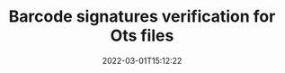 ---
############################# Static ############################
layout: "auto-gen-signature"
date: 2022-03-01T15:12:22
draft: false
operation: Verify
signaturetype: Barcode
fileformat: Ots
productName: Java
lang: en
productCode: java
otherformats: pdf doc docx docm dot dotm dotx odt ott rtf xls xlsx xlsm xlsb csv ods ots xltx xltm ppt pptx pps ppsx odp otp potx potm pptm ppsm png jpg bmp gif tiff svg webp wmf
breadcrumb: Put Barcode signature on Ots for Java

############################# Head ############################
head_title: "Verification of Barcode signatures for Ots files in Java"
head_description: "Use only a few lines of Java code to verify Ots documents and their Barcode signatures."

############################# Header ############################
title: "Barcode signatures verification for Ots files"
description: "API for Java provides opportunity to verify Barcode signatures at Ots documents. Verification of e-signatures inside your Ots documents might be performed quickly and easily."
bg_image: "https://cms.admin.containerize.com/templates/aspose/App_Themes/V3/images/bg/header1.png"
bg_overlay: false
button:
    enable: true

############################# SubMenu ############################
submenu:
    enable: true

    left:
        img_alt: "GroupDocs.Signature for Java"
        image: "https://cms.admin.containerize.com/templates/groupdocs/images/product-logos/90x90-noborder/groupdocs-signature-java.png"
        product: "GroupDocs.Signature"
        platform: "Java"



############################# About ############################
about:
    enable: true
    title: "Discover GroupDocs.Signature for Java API features"
    content: |
        [GroupDocs.Signature for Java](https://products.groupdocs.com/signature/java/) API provides wide range of ways to process numerous documents formats by using electronic signatures. Many types of digital signatures as text, image, barcode, QR-code, stamp, form-field and metadata are supported. Customers can add, remove, edit, validate, or search digital signatures at PDF, Microsoft Word, Excel, PowerPoint and many image documents. Astonishing number of additional features and settings are available.
    

############################# Steps ############################
steps:
    enable: true
    title_left: "How to validate Barcode signatures in your Ots document"
    content_left: |
        [GroupDocs.Signature for Java](https://products.groupdocs.com/signature/java/) includes useful features like verification of Barcode signatures placed at Ots documents. Use this opportunity without implementing extra code.
        
        * Firstly, instantiate Signature class providing as a constructor parameter path to a document which is supposed to be verified.
        * Secondly, create a new VerifyOptions object and set up all required properties.
        * Invoke Signature's object Verify method passing VerifyOptions instance.
        * Finally, process verification result.

    title_right: "System Requirements"
    content_right: |
        GroupDocs.Signature for Java are supported on all major platforms and operating systems. Before executing the code below, please make sure that you have the following prerequisites installed on your system.

        * Operating systems: Microsoft Windows, Linux, MacOS
        * Development environments: NetBeans, Intellij IDEA, Eclipse, etc.
        * Java runtime: J2SE 6.0 and above
        * Download the latest version of GroupDocs.Signature for Java from [Maven](https://repository.groupdocs.com/webapp/#/artifacts/browse/tree/General/repo/com/groupdocs/groupdocs-signature)
         
    code: |
        ```java    
        
        // Set up input Ots file
        string filePath = "input.ots";

        // Instantiate Signature for input file
        Signature signature = new Signature(filePath);

        //Provide verification options
        BarcodeVerifyOptions options = new BarcodeVerifyOptions();

        // process only specified page 
        options.setPageNumber(2);
        options.setAllPages(false);
        // specify text match type
        options.setMatchType(TextMatchType.Contains);
        // specify text pattern to search
        options.setText("Special signature");
                            
        // Verify document signatures
        VerificationResult result = signature.Verify(options);

        //process result
        if (result.IsValid)
        {
            //..
        }

        ```

############################# Demos ############################
demos:
    enable: true
    title: "Signing with Barcode signatures Live Demo"
    content: |
       Add various electronic signatures to Ots file right now by visiting the [GroupDocs.Signature App](https://products.groupdocs.app/signature/family) website.          

############################# More Formats ############################
more_formats:
    enable: true
    title: "Signing Other Document Formats with Barcode using Java"
    content: |
        Java Barcode signatures management API for documents and images. Add Barcode signatures to some of the popular file formats as stated below.
    format: 
       
       
back_to_top:
    enable: true
---